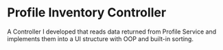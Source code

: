 # Profile Inventory Controller
A Controller I developed that reads data returned from Profile Service and implements them into a UI structure with OOP and built-in sorting.

